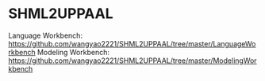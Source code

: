 # SHML2UPPAAL
Language Workbench: https://github.com/wangyao2221/SHML2UPPAAL/tree/master/LanguageWorkbench
Modeling Workbench: https://github.com/wangyao2221/SHML2UPPAAL/tree/master/ModelingWorkbench
